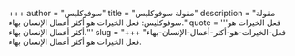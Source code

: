 +++
author = "سوفوكليس"
title = "مقولة سوفوكليس"
description = "مقولة سوفوكليس: فعل الخيرات هو أكثر أعمال الإنسان بهاء."
quote = '''فعل الخيرات هو أكثر أعمال الإنسان بهاء.'''
slug = "فعل-الخيرات-هو-أكثر-أعمال-الإنسان-بهاء"
+++
فعل الخيرات هو أكثر أعمال الإنسان بهاء.
